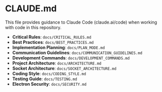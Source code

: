 # CLAUDE.md

This file provides guidance to Claude Code (claude.ai/code) when working with code in this repository.

- **Critical Rules**: `docs/CRITICAL_RULES.md`
- **Best Practices**: `docs/BEST_PRACTICES.md`
- **Implementation Planning**: `docs/PLAN_MODE.md`
- **Communication Guidelines**: `docs/COMMUNICATION_GUIDELINES.md`
- **Development Commands**: `docs/DEVELOPMENT_COMMANDS.md`
- **Project Architecture**: `docs/ARCHITECTURE.md`
- **Socket Architecture**: `docs/SOCKET_ARCHITECTURE.md`
- **Coding Style**: `docs/CODING_STYLE.md`
- **Testing Guide**: `docs/TESTING.md`
- **Electron Security**: `docs/SECURITY.md`
